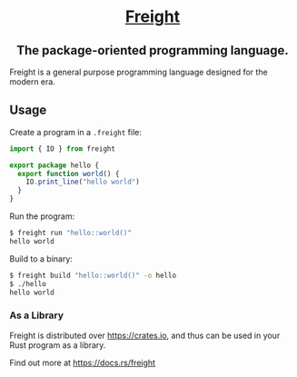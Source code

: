 <h1 align="center">
  <a href="https://tubbo.github.io/freight">
    Freight
  </a>
</h1>
<h2 align="center">
  The package-oriented programming language.
</h2>

Freight is a general purpose programming language designed for the modern era.

## Usage

Create a program in a `.freight` file:

```typescript
import { IO } from freight

export package hello {
  export function world() {
    IO.print_line("hello world")
  }
}
```

Run the program:

```sh
$ freight run "hello::world()"
hello world
```

Build to a binary:

```sh
$ freight build "hello::world()" -o hello
$ ./hello
hello world
```

### As a Library

Freight is distributed over https://crates.io, and thus can be used in your Rust program as a library.

Find out more at https://docs.rs/freight
